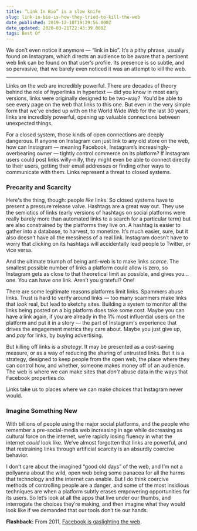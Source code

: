 ```yaml
---
title: “Link In Bio” is a slow knife
slug: link-in-bio-is-how-they-tried-to-kill-the-web
date_published: 2019-12-10T19:29:56.000Z
date_updated: 2020-03-21T22:43:39.000Z
tags: Best Of
---
```


We don’t even notice it anymore — “link in bio”. It’s a pithy phrase, usually found on Instagram, which directs an audience to be aware that a pertinent web link can be found on that user’s profile. Its presence is so subtle, and so pervasive, that we barely even noticed it was an attempt to kill the web.

---

Links on the web are incredibly powerful. There are decades of theory behind the role of hyperlinks in hypertext — did you know in most early versions, links were originally designed to be two-way?  You'd be able to see every page on the web that links to this one. But even in the very simple form that we've ended up with on the World Wide Web for the last 30 years, links are incredibly powerful, opening up valuable connections between unexpected things.

For a closed system, those kinds of open connections are deeply dangerous. If anyone on Instagram can just link to any old store on the web, how can Instagram — meaning Facebook, Instagram’s increasingly-overbearing owner — tightly control commerce on its platform? If Instagram users could post links willy-nilly, they might even be able to connect directly to their users, getting their email addresses or finding other ways to communicate with them. Links represent a threat to closed systems.

### Precarity and Scarcity

Here's the thing, though: people *like* links. So closed systems have to present a pressure release valve. Hashtags are a great way out. They use the semiotics of links (early versions of hashtags on social platforms were really barely more than automated links to a search for a particular term) but are also constrained by the platforms they live on. A hashtag is easier to gather into a database, to harvest, to monetize. It’s much easier, sure, but it also doesn’t have all the messiness of a real link. Instagram doesn’t have to worry that clicking on its hashtags will accidentally lead people to Twitter, or vice versa.

And the ultimate triumph of being anti-web is to make links *scarce*. The smallest possible number of links a platform could allow is zero, so Instagram gets as close to that theoretical limit as possible, and gives you… one. You can have one link. Aren’t you grateful? One!

There are some legitimate reasons platforms limit links. Spammers abuse links. Trust is hard to verify around links — too many scammers make links that *look* real, but lead to sketchy sites. Building a system to monitor all the links being posted on a big platform does take some cost. Maybe you can have a link again, if you are already in the 1% most influential users on the platform and put it in a story — the part of Instagram's experience that drives the engagement metrics they care about. Maybe you just give up, and *pay* for links, by buying advertising.

But killing off links is a *strategy*. It may be presented as a cost-saving measure, or as a way of reducing the sharing of untrusted links. But it is a strategy, designed to keep people from the open web, the place where they can control how, and whether, someone makes money off of an audience. The web is where we can make sites that *don’t* abuse data in the ways that Facebook properties do.

Links take us to places where we can make choices that Instagram never would.

### Imagine Something New

With billions of people using the major social platforms, and the people who remember a pre-social-media web increasing in age while decreasing as cultural force on the internet, we’re rapidly losing fluency in what the internet *could* look like. We’ve almost forgotten that links are powerful, and that restraining links through artificial scarcity is an absurdly coercive behavior.

I don’t care about the imagined “good old days” of the web, and I’m not a pollyanna about the wild, open web being some panacea for all the harms that technology and the internet can enable. But I do think coercive methods of controlling people are a danger, and some of the most insidious techniques are when a platform subtly erases empowering opportunities for its users. So let’s look at all the apps that live under our thumbs, and interrogate the choices they’re making, and then imagine what they would look like if we demanded that our tools don’t tie our hands.

**Flashback:** From 2011, [Facebook is gaslighting the web](__GHOST_URL__/2011/11/21/facebook_is_gaslighting_the_web/).
